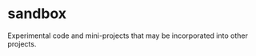 sandbox
=======

Experimental code and mini-projects that may be incorporated into other projects. 

